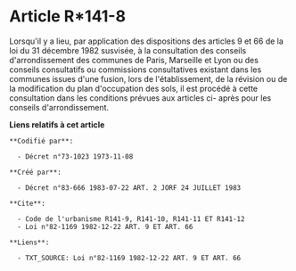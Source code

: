 # Article R*141-8

Lorsqu'il y a lieu, par application des dispositions des articles 9 et 66 de la loi du 31 décembre 1982 susvisée, à la
consultation des conseils d'arrondissement des communes de Paris, Marseille et Lyon ou des conseils consultatifs ou
commissions consultatives existant dans les communes issues d'une fusion, lors de l'établissement, de la révision ou de la
modification du plan d'occupation des sols, il est procédé à cette consultation dans les conditions prévues aux articles ci-
après pour les conseils d'arrondissement.

**Liens relatifs à cet article**

	**Codifié par**:

	  - Décret n°73-1023 1973-11-08

	**Créé par**:

	  - Décret n°83-666 1983-07-22 ART. 2 JORF 24 JUILLET 1983

	**Cite**:

	  - Code de l'urbanisme R141-9, R141-10, R141-11 ET R141-12
	  - Loi n°82-1169 1982-12-22 ART. 9 ET ART. 66

	**Liens**:

	  - TXT_SOURCE: Loi n°82-1169 1982-12-22 ART. 9 ET ART. 66
